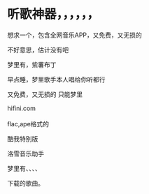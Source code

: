 # 听歌神器，，，，，，


想求一个，包含全网音乐APP，又免费，又无损的

不好意思，估计没有吧

梦里有，紫薯布丁

早点睡，梦里歌手本人唱给你听都行<img src="static/image/smiley/yct/007.gif" smilieid="46" border="0" alt="" />

又免费，又无损的 只能梦里<img src="static/image/smiley/default/lol.gif" smilieid="12" border="0" alt="" />

hifini.com<br />
<br />
flac,ape格式的

酷我特别版<img id="aimg_gxxZ0" onclick="zoom(this, this.src, 0, 0, 0)" class="zoom" src="https://cdn.jsdelivr.net/gh/hishis/forum-master/public/images/patch.gif" onmouseover="img_onmouseoverfunc(this)" onload="thumbImg(this)" border="0" alt="" />

洛雪音乐助手

梦里有、、、、

下载的歌曲。
